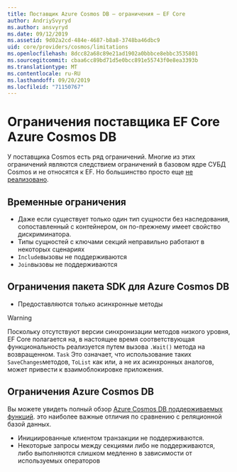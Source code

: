 ```yaml
---
title: Поставщик Azure Cosmos DB — ограничения — EF Core
author: AndriySvyryd
ms.author: ansvyryd
ms.date: 09/12/2019
ms.assetid: 9d02a2cd-484e-4687-b8a8-3748ba46dbc9
uid: core/providers/cosmos/limitations
ms.openlocfilehash: 8dcc82a68c89e21ad1902a0bbbce8ebbc3535801
ms.sourcegitcommit: cbaa6cc89bd71d5e0bcc891e55743f0e8ea3393b
ms.translationtype: MT
ms.contentlocale: ru-RU
ms.lasthandoff: 09/20/2019
ms.locfileid: "71150767"
---
```

# <a name="ef-core-azure-cosmos-db-provider-limitations"></a>Ограничения поставщика EF Core Azure Cosmos DB

У поставщика Cosmos есть ряд ограничений. Многие из этих ограничений являются следствием ограничений в базовом ядре СУБД Cosmos и не относятся к EF. Но большинство просто еще [не реализовано](https://github.com/aspnet/EntityFrameworkCore/issues?page=1&q=is%3Aissue+is%3Aopen+Cosmos+in%3Atitle+label%3Atype-enhancement+sort%3Areactions-%2B1-desc).

## <a name="temporary-limitations"></a>Временные ограничения

- Даже если существует только один тип сущности без наследования, сопоставленный с контейнером, он по-прежнему имеет свойство дискриминатора.
- Типы сущностей с ключами секций неправильно работают в некоторых сценариях
- `Include`вызовы не поддерживаются
- `Join`вызовы не поддерживаются

## <a name="azure-cosmos-db-sdk-limitations"></a>Ограничения пакета SDK для Azure Cosmos DB

- Предоставляются только асинхронные методы

> [!WARNING]
> Поскольку отсутствуют версии синхронизации методов низкого уровня, EF Core полагается на, в настоящее время соответствующая функциональность реализуется путем вызова `.Wait()` метода на возвращенном. `Task` Это означает, что использование таких `SaveChanges`методов, `ToList` как или, а не их асинхронных аналогов, может привести к взаимоблокировке приложения.

## <a name="azure-cosmos-db-limitations"></a>Ограничения Azure Cosmos DB

Вы можете увидеть полный обзор [Azure Cosmos DB поддерживаемых функций](https://docs.microsoft.com/en-us/azure/cosmos-db/modeling-data). это наиболее важные отличия по сравнению с реляционной базой данных.

- Инициированные клиентом транзакции не поддерживаются.
- Некоторые запросы между секциями либо не поддерживаются, либо выполняются слишком медленно в зависимости от используемых операторов